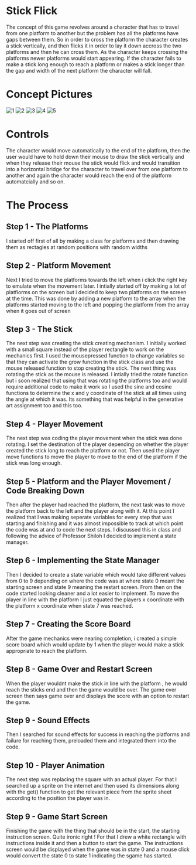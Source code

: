 # Stick Flick
The concept of this game revolves around a character that has to travel from one platform to another but the problem has all the platforms have gaps between them. So in order to cross the platform the character creates a stick vertically, and then flicks it in order to lay it down accross the two platforms and then he can cross them. As the character keeps crossing the platforms newer platforms would start appearing. If the character fails to make a stick long enough to reach a platform or makes a stick longer than the gap and width of the next platform the character will fall.

# Concept Pictures
![1](https://github.com/faizanraza09/introToIM/blob/main/midtermProject/1.png)
![2](https://github.com/faizanraza09/introToIM/blob/main/midtermProject/2.png)
![3](https://github.com/faizanraza09/introToIM/blob/main/midtermProject/3.png)
![4](https://github.com/faizanraza09/introToIM/blob/main/midtermProject/4.png)
![5](https://github.com/faizanraza09/introToIM/blob/main/midtermProject/5.png)

# Controls
The character would move automatically to the end of the platform, then the user would have to hold down their mouse to draw the stick vertically and when they release their mouse the stick would flick and would transition into a horizontal bridge for the character to travel over from one platform to another and again the character would reach the end of the platform automatcially and so on.

# The Process

## Step 1 - The Platforms
I started off first of all by making a class for platforms and then drawing them as rectagles at random positions with random widths

## Step 2 - Platform Movement
Next I tried to move the platforms towards the left when i click the right key to emulate when the movement later. I intially started off by making a lot of platfiorms on the screen but i decided to keep two platforms on the screen at the time. This was done by adding a new platform to the array when the platforms started moving to the left and popping the platform from the array when it goes out of screen

## Step 3 - The Stick
The next step was creating the stick creating mechanism. I initially worked with a small square instead of the player rectangle to work on the mechanics first. I used the mousepressed function to change variables so that they can activate the grow function in the stick class and use the mouse released function to stop creating the stick. The next thing was rotating the stick as the mouse is released. I intially tried the rotate function but i soon realized that using that was rotating the platforms too and would require additional code to make it work so I used the sine and cosine functions to determine the x and y coordinate of the stick at all times using the angle at which it was. Its something that was helpful in the generative art assignment too and this too.

## Step 4 - Player Movement
The next step was coding the player movement when the stick was done rotating. I set the destination of the player depending on whether the player created the stick long to reach the platform or not. Then used the player move functions to move the player to move to the end of the platform if the stick was long enough.

## Step 5 - Platform and the Player Movement / Code Breaking Down
Then after the player had reached the platform, the next task was to move the platform back to the left and the player along with it. At this point I realized that I was making seperate variables for every step that was starting and finishing and it was almost impossible to track at which point the code was at and to code the next steps. I discussed this in class and following the advice of Professor Shiloh I decided to implement a state manager.

## Step 6 - Implementing the State Manager
Then I decided to create a state variable which would take different values from 0 to 9 depending on where the code was at where state 0 meant the starting screen and state 9 meaning the restart screen. From then on the code started looking cleaner and a lot easier to implement. To move the player in line with the platform I just equated the players x coordinate with the platform x coordinate when state 7 was reached.

## Step 7 - Creating the Score Board
After the game mechanics were nearing completion, i created a simple score board which would update by 1 when the player would make a stick appropriate to reach the platform.

## Step 8 - Game Over and Restart Screen
When the player wouldnt make the stick in line with the platform , he would reach the sticks end and then the game would be over. The game over screen then says game over and displays the score with an option to restart the game.

## Step 9 - Sound Effects
Then I searched for sound effects for success in reaching the platforms and failure for reaching them, preloaded them and integrated them into the code.

## Step 10 - Player Animation
The next step was replacing the square with an actual player. For that I searched up a sprite on the internet and then used its dimensions along with the get() function to get the relevant piece from the sprite sheet according to the position the player was in.

## Step 9 - Game Start Screen
Finishing the game with the thing that should be in the start, the starting instruction screen. Quite ironic right ! For that I drew a white rectangle with instructions inside it and then a button to start the game. The instructions screen would be displayed when the game was in state 0 and a mouse click would convert the state 0 to state 1 indicating the sgame has started.



